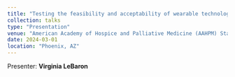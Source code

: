 ```yaml
---
title: "Testing the feasibility and acceptability of wearable technology to improve patient-clinician communication"
collection: talks
type: "Presentation"
venue: "American Academy of Hospice and Palliative Medicine (AAHPM) State of the Science"
date: 2024-03-01
location: "Phoenix, AZ"
---
```

Presenter: **Virginia LeBaron**